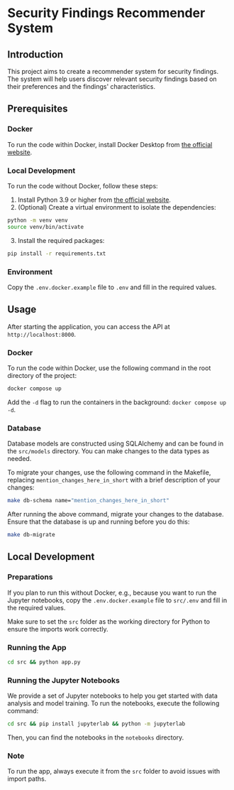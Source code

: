 # Security Findings Recommender System

## Introduction

This project aims to create a recommender system for security findings. The system will help users discover relevant security findings based on their preferences and the findings' characteristics.

## Prerequisites

### Docker

To run the code within Docker, install Docker Desktop from [the official website](https://www.docker.com/products/docker-desktop).

### Local Development

To run the code without Docker, follow these steps:

1. Install Python 3.9 or higher from [the official website](https://www.python.org/downloads/).
2. (Optional) Create a virtual environment to isolate the dependencies:

```bash
python -m venv venv
source venv/bin/activate
```

3. Install the required packages:

```bash
pip install -r requirements.txt
```

### Environment

Copy the `.env.docker.example` file to `.env` and fill in the required values.

## Usage

After starting the application, you can access the API at `http://localhost:8000`.

### Docker

To run the code within Docker, use the following command in the root directory of the project:

```bash
docker compose up
```

Add the `-d` flag to run the containers in the background: `docker compose up -d`.

### Database

Database models are constructed using SQLAlchemy and can be found in the `src/models` directory. You can make changes to the data types as needed.

To migrate your changes, use the following command in the Makefile, replacing `mention_changes_here_in_short` with a brief description of your changes:

```bash
make db-schema name="mention_changes_here_in_short"
```

After running the above command, migrate your changes to the database. Ensure that the database is up and running before you do this:

```bash
make db-migrate
```

## Local Development

### Preparations

If you plan to run this without Docker, e.g., because you want to run the Jupyter notebooks, copy the `.env.docker.example` file to `src/.env` and fill in the required values.

Make sure to set the `src` folder as the working directory for Python to ensure the imports work correctly.

### Running the App

```bash
cd src && python app.py
```

### Running the Jupyter Notebooks

We provide a set of Jupyter notebooks to help you get started with data analysis and model training. To run the notebooks, execute the following command:

```bash
cd src && pip install jupyterlab && python -m jupyterlab
```

Then, you can find the notebooks in the `notebooks` directory.

### Note

To run the app, always execute it from the `src` folder to avoid issues with import paths.